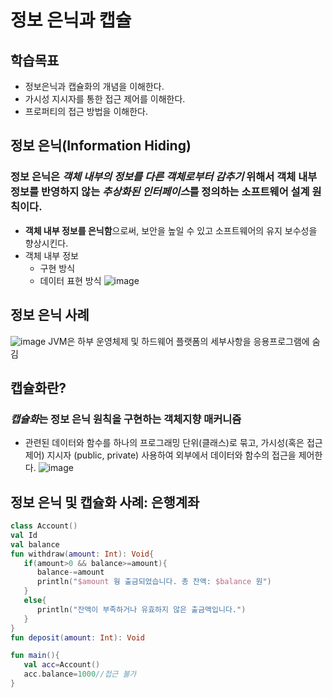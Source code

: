 # 정보 은닉과 캡슐

## 학습목표
* 정보은닉과 캡슐화의 개념을 이해한다.
* 가시성 지시자를 통한 접근 제어를 이해한다.
* 프로퍼티의 접근 방법을 이해한다.

## 정보 은닉(Information Hiding)
### **정보 은닉**은 *객체 내부의 정보를 다른 객체로부터 감추기* 위해서 객체 내부 정보를 반영하지 않는 *추상화된 인터페이스*를 정의하는 소프트웨어 설계 원칙이다.
* **객체 내부 정보를 은닉함**으로써, 보안을 높일 수 있고 소프트웨어의 유지 보수성을 향상시킨다.
* 객체 내부 정보
    * 구현 방식
    * 데이터 표현 방식
 ![image](https://github.com/qlkdkd/OOP/assets/71871927/3343714e-bf66-4be0-a9ab-71d9c09dc7f7)

## 정보 은닉 사례
![image](https://github.com/qlkdkd/OOP/assets/71871927/2bbd49ce-37b1-44e4-a1d4-cdcc1e297453)
JVM은 하부 운영체제 및 하드웨어 플랫폼의 세부사항을 응용프로그램에 숨김

## 캡슐화란?
### *캡슐화*는 정보 은닉 원칙을 구현하는 객체지향 매커니즘
* 관련된 데이터와 함수를 하나의 프로그래밍 단위(클래스)로 묶고, 가시성(혹은 접근 제어) 지시자 (public, private) 사용하여 외부에서 데이터와 함수의 접근을 제어한다.
![image](https://github.com/qlkdkd/OOP/assets/71871927/fd4e1699-62ae-4449-b9c7-84394c1ae89b)

## 정보 은닉 및 캡슐화 사례: 은행계좌
```Kotlin
class Account()
val Id
val balance
fun withdraw(amount: Int): Void{
   if(amount>0 && balance>=amount){
      balance-=amount
      println("$amount 웡 출금되었습니다. 총 잔액: $balance 원")
   }
   else{
      println("잔액이 부족하거나 유효하지 않은 출금액입니다.")
   }
}
fun deposit(amount: Int): Void

fun main(){
   val acc=Account()
   acc.balance=1000//접근 불가
}
